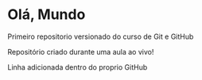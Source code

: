 # Olá, Mundo
Primeiro repositorio versionado do curso de Git e GitHub

Repositório criado durante uma aula ao vivo!

Linha adicionada dentro do proprio GitHub
